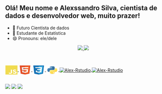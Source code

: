 ## Olá! Meu nome e Alexssandro Silva, cientista de dados e desenvolvedor web, muito prazer!

- 🔭 Futuro Cientista de dados
- 🌱 Estudante de Estatística
- 😄 Pronouns: ele/dele


<div align="center">
  <a href="https://github.com/Snowpg">
  <img height="180em" src="https://github-readme-stats.vercel.app/api?username=Snowpg&show_icons=true&theme=dark&include_all_commits=true&count_private=true"/>
  <img height="180em" src="https://github-readme-stats.vercel.app/api/top-langs/?username=Snowpg&layout=compact&langs_count=7&theme=dark"/>
</div>

##

<div style="display: inline_block"><br>
  <img align="center" alt="Alex-Js" height="30" width="40" src="https://raw.githubusercontent.com/devicons/devicon/master/icons/javascript/javascript-plain.svg">
  <img align="center" alt="Alex-HTML" height="30" width="40" src="https://raw.githubusercontent.com/devicons/devicon/master/icons/html5/html5-original.svg">
  <img align="center" alt="Alex-CSS" height="30" width="40" src="https://raw.githubusercontent.com/devicons/devicon/master/icons/css3/css3-original.svg">
  <img align="center" alt="Alex-Python" height="30" width="40" src="https://raw.githubusercontent.com/devicons/devicon/master/icons/python/python-original.svg">
  <img align="center" alt="Alex-Rstudio" height="30" width="40" src="https://cdn.jsdelivr.net/gh/devicons/devicon/icons/rstudio/rstudio-original.svg" />
  <img align="center" alt="Alex-Rstudio" height="30" width="40" src="https://cdn.jsdelivr.net/gh/devicons/devicon/icons/r/r-original.svg" />
</div>
  
  ##
 
<div> 
 
  <a href="https://www.instagram.com/alexssandro_sg_/" target="_blank"><img src="https://img.shields.io/badge/-Instagram-%23E4405F?style=for-the-badge&logo=instagram&logoColor=white" target="_blank"></a>
  <a href = "mailto:alexssandrosg@gmail.com"><img src="https://img.shields.io/badge/-Gmail-%23333?style=for-the-badge&logo=gmail&logoColor=white" target="_blank"></a>
  <a href="https://www.linkedin.com/in/alexssandro-silva-3b63aa19b/" target="_blank"><img src="https://img.shields.io/badge/-LinkedIn-%230077B5?style=for-the-badge&logo=linkedin&logoColor=white" target="_blank"></a> 
 
</div>
